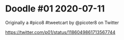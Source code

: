 # Doodle #01 2020-07-11

Originally a #pico8 #tweetcart by @picoter8 on Twitter

https://twitter.com/p01/status/1186049861713567744